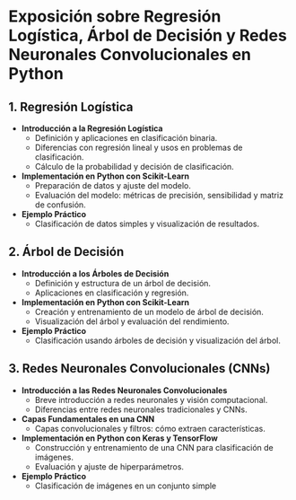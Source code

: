 # Exposición sobre Regresión Logística, Árbol de Decisión y Redes Neuronales Convolucionales en Python

## 1. Regresión Logística
- **Introducción a la Regresión Logística**
  - Definición y aplicaciones en clasificación binaria.
  - Diferencias con regresión lineal y usos en problemas de clasificación.
  - Cálculo de la probabilidad y decisión de clasificación.
- **Implementación en Python con Scikit-Learn**
  - Preparación de datos y ajuste del modelo.
  - Evaluación del modelo: métricas de precisión, sensibilidad y matriz de confusión.
- **Ejemplo Práctico**
  - Clasificación de datos simples y visualización de resultados.

## 2. Árbol de Decisión
- **Introducción a los Árboles de Decisión**
  - Definición y estructura de un árbol de decisión.
  - Aplicaciones en clasificación y regresión.
- **Implementación en Python con Scikit-Learn**
  - Creación y entrenamiento de un modelo de árbol de decisión.
  - Visualización del árbol y evaluación del rendimiento.
- **Ejemplo Práctico**
  - Clasificación usando árboles de decisión y visualización del árbol.

## 3. Redes Neuronales Convolucionales (CNNs)
- **Introducción a las Redes Neuronales Convolucionales**
  - Breve introducción a redes neuronales y visión computacional.
  - Diferencias entre redes neuronales tradicionales y CNNs.
- **Capas Fundamentales en una CNN**
  - Capas convolucionales y filtros: cómo extraen características.
- **Implementación en Python con Keras y TensorFlow**
  - Construcción y entrenamiento de una CNN para clasificación de imágenes.
  - Evaluación y ajuste de hiperparámetros.
- **Ejemplo Práctico**
  - Clasificación de imágenes en un conjunto simple
